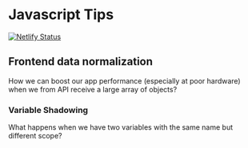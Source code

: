 # Javascript Tips

[![Netlify Status](https://api.netlify.com/api/v1/badges/d58fbe92-c612-49e6-a0cc-092bb7466285/deploy-status)](https://app.netlify.com/sites/frontend-tips/deploys)

## Frontend data normalization

How we can boost our app performance (especially at poor hardware) when we from API receive a large array of objects?

### Variable Shadowing

What happens when we have two variables with the same name but different scope?
